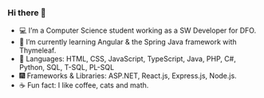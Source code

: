 ### Hi there 👋
- 💻 I’m a Computer Science student working as a SW Developer for DFO.
- 🔎 I’m currently learning Angular & the Spring Java framework with Thymeleaf.
- 📖 Languages: HTML, CSS, JavaScript, TypeScript, Java, PHP, C#, Python, SQL, T-SQL, PL-SQL
- 🎆 Frameworks & Libraries: ASP.NET, React.js, Express.js, Node.js.
- ☕ Fun fact: I like coffee, cats and math.
